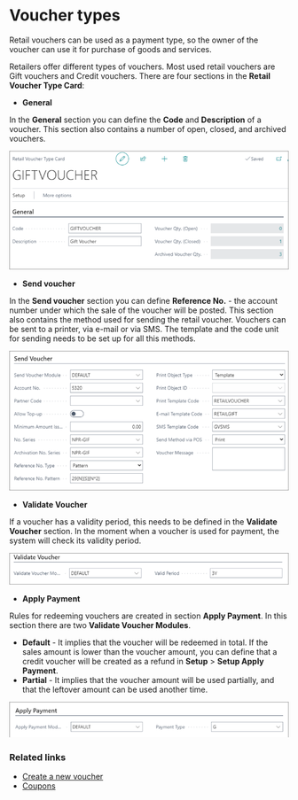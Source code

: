 # Voucher types

Retail vouchers can be used as a payment type, so the owner of the voucher can use it for purchase of goods and services.

Retailers offer different types of vouchers. Most used retail vouchers are Gift vouchers and Credit vouchers. There are four sections in the **Retail Voucher Type Card**:
- **General**

In the **General** section you can define the **Code** and **Description** of a voucher. This section also contains a number of open, closed, and archived vouchers.

![General](../images/General.png)

- **Send voucher**

In the **Send voucher** section you can define **Reference No.** - the account number under which the sale of the voucher will be posted. This section also contains the method used for sending the retail voucher. Vouchers can be sent to a printer, via e-mail or via SMS. The template and the code unit for sending needs to be set up for all this methods.

![Send](../images/Send.png)

- **Validate Voucher**

If a voucher has a validity period, this needs to be defined in the **Validate Voucher** section. In the moment when a voucher is used for payment, the system will check its validity period.

![Validate](../images/Validate.png)

- **Apply Payment**

Rules for redeeming vouchers are created in section **Apply Payment**. In this section there are two **Validate Voucher Modules**. 

  - **Default** - It implies that the voucher will be redeemed in total. If the sales amount is lower than the voucher amount, you can define that a credit voucher will be created as a refund in **Setup** > **Setup Apply Payment**.
  -  **Partial** - It implies that the voucher amount will be used partially, and that the leftover amount can be used another time.

![Apply](../images/Apply.png)

### Related links

- [Create a new voucher](../howto/Create_a_new_voucher.md)
- [Coupons](../explanation/../../coupons/intro.md)